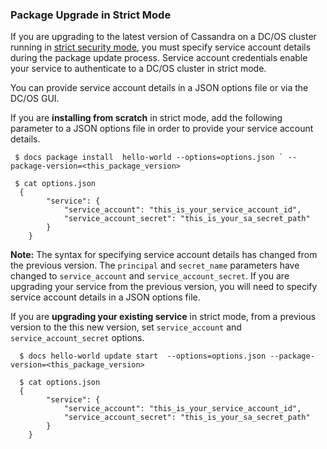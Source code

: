 ### Package Upgrade in Strict Mode

If you are upgrading to the latest version of Cassandra on a DC/OS cluster running in [strict security mode](https://docs.mesosphere.com/1.9/security/#security-modes), you must specify service account details during the package update process. Service account credentials enable your service to authenticate to a DC/OS cluster in strict mode.


You can provide service account details in a JSON options file or via the DC/OS GUI.


If you are **installing from scratch** in strict mode, add the following parameter to a JSON options file in order to  provide your service account details.

```
 $ docs package install  hello-world --options=options.json ` --package-version=<this_package_version>

 $ cat options.json
  {
        "service": {
            "service_account": "this_is_your_service_account_id",
            "service_account_secret": "this_is_your_sa_secret_path"
        }
    }
```


**Note:** The syntax for specifying service account details has changed from the previous version. The `principal` and `secret_name` parameters have changed to `service_account` and `service_account_secret`. If you are upgrading your service from the previous version, you will need to specify service account details in a JSON options file.



If you are **upgrading your existing service** in strict mode, from a previous version to the this new version, set `service_account` and `service_account_secret` options.

  
```
  $ docs hello-world update start  --options=options.json --package-version=<this_package_version>

  $ cat options.json
  {
        "service": {
            "service_account": "this_is_your_service_account_id",
            "service_account_secret": "this_is_your_sa_secret_path"
        }
    }
```


